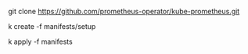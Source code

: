 git clone https://github.com/prometheus-operator/kube-prometheus.git

k create -f manifests/setup

k apply -f manifests